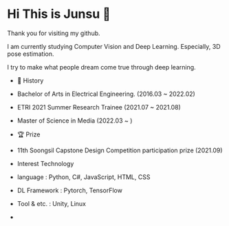 # Hi This is Junsu 👋
Thank you for visiting my github.

I am currently studying Computer Vision and Deep Learning. Especially, 3D pose estimation.

I try to make what people dream come true through deep learning.

- 🔭 History
- Bachelor of Arts in Electrical Engineering. (2016.03 ~ 2022.02)
- ETRI 2021 Summer Research Trainee (2021.07 ~ 2021.08)
- Master of Science in Media (2022.03 ~ )

- 🏆 Prize 
- 11th Soongsil Capstone Design Competition participation prize (2021.09)

- Interest Technology
- language : Python, C#, JavaScript, HTML, CSS
- DL Framework : Pytorch, TensorFlow
- Tool & etc. : Unity, Linux
-
<!--
**kimjunsu97/kimjunsu97** is a ✨ _special_ ✨ repository because its `README.md` (this file) appears on your GitHub profile.

Here are some ideas to get you started:

- 🔭 I’m currently working on ...
  - 숭실대학교 Graphics & Smart Convergence Lab 연구생
- 🌱 I’m currently learning ...
- 👯 I’m looking to collaborate on ...
- 🤔 I’m looking for help with ...
- 💬 Ask me about ...
- 📫 How to reach me: ...
- 😄 Pronouns: ...
- ⚡ Fun fact: ...
-->
